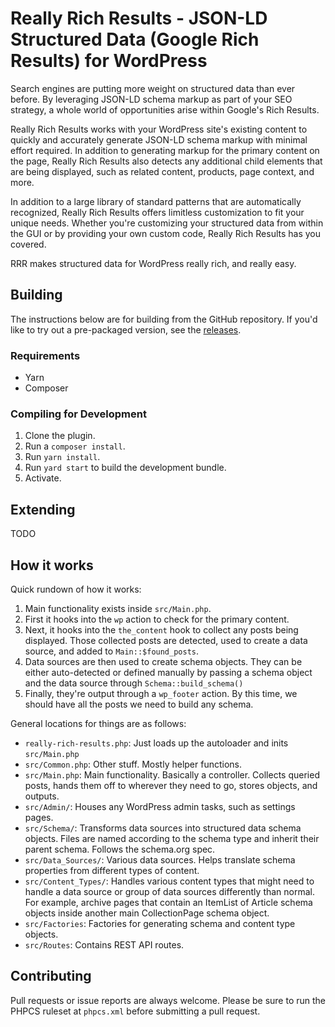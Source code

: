 # Really Rich Results - JSON-LD Structured Data (Google Rich Results) for WordPress

Search engines are putting more weight on structured data than ever before. By leveraging JSON-LD schema markup as part of your SEO strategy, a whole world of opportunities arise within Google's Rich Results.

Really Rich Results works with your WordPress site's existing content to quickly and accurately generate JSON-LD schema markup with minimal effort required. In addition to generating markup for the primary content on the page, Really Rich Results also detects any additional child elements that are being displayed, such as related content, products, page context, and more.

In addition to a large library of standard patterns that are automatically recognized, Really Rich Results offers limitless customization to fit your unique needs. Whether you're customizing your structured data from within the GUI or by providing your own custom code, Really Rich Results has you covered.

RRR makes structured data for WordPress really rich, and really easy.

## Building

The instructions below are for building from the GitHub repository. If you'd like to try out a pre-packaged version, see the [releases](https://github.com/pagely/really-rich-results/releases).

### Requirements
- Yarn
- Composer

### Compiling for Development

1. Clone the plugin.
2. Run a `composer install`.
3. Run `yarn install`.
4. Run `yard start` to build the development bundle.
4. Activate.

## Extending

TODO

## How it works

Quick rundown of how it works:

1. Main functionality exists inside `src/Main.php`.
2. First it hooks into the `wp` action to check for the primary content.
3. Next, it hooks into the `the_content` hook to collect any posts being displayed. Those collected posts are detected, used to create a data source, and added to `Main::$found_posts`.
4. Data sources are then used to create schema objects. They can be either auto-detected or defined manually by passing a schema object and the data source through `Schema::build_schema()`
5. Finally, they're output through a `wp_footer` action. By this time, we should have all the posts we need to build any schema.

General locations for things are as follows:

* `really-rich-results.php`: Just loads up the autoloader and inits `src/Main.php`
* `src/Common.php`: Other stuff. Mostly helper functions.
* `src/Main.php`: Main functionality. Basically a controller. Collects queried posts, hands them off to wherever they need to go, stores objects, and outputs.
* `src/Admin/`: Houses any WordPress admin tasks, such as settings pages.
* `src/Schema/`: Transforms data sources into structured data schema objects. Files are named according to the schema type and inherit their parent schema. Follows the schema.org spec.
* `src/Data_Sources/`: Various data sources. Helps translate schema properties from different types of content.
* `src/Content_Types/`: Handles various content types that might need to handle a data source or group of data sources differently than normal. For example, archive pages that contain an ItemList of Article schema objects inside another main CollectionPage schema object.
* `src/Factories`: Factories for generating schema and content type objects.
* `src/Routes`: Contains REST API routes.

## Contributing

Pull requests or issue reports are always welcome. Please be sure to run the PHPCS ruleset at `phpcs.xml` before submitting a pull request.